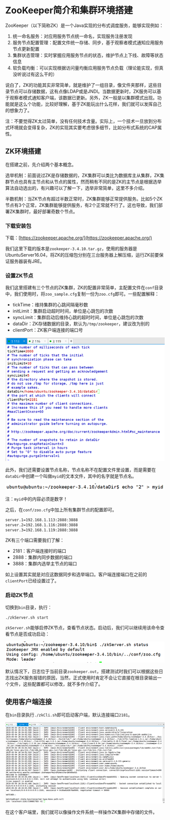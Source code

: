 # ZooKeeper简介和集群环境搭建

ZooKeeper（以下简称ZK）是一个Java实现的分布式调度服务，能够实现例如：

1. 统一命名服务：对应用服务节点统一命名，实现服务注册发现
2. 服务节点配置管理：配置文件统一存储、同步，基于观察者模式通知应用服务节点更新配置
3. 集群状态管理：实时掌握应用服务节点的状态，维护节点上下线、故障等状态信息
4. 软负载均衡：可以实现根据访问量均衡应用服务节点负载（理论能实现，但真没听说过有这么干的）

说白了，ZK的功能其实非常简单，就是维护了一组目录，像文件夹那样，这些目录节点可以存储数据，这有点像LDAP或是JNDI。当数据更新时，ZK服务可以基于观察者模式通知客户端，该数据已更新。另外，ZK一般是以集群模式出现。功能就是这么个功能，比较好理解，基于ZK能玩出什么花样，我们就可以发挥自己的想象力了。

注：不要觉得ZK太过简单，没有任何技术含量。实际上，一个技术一旦放到分布式环境就会变得复杂，ZK的实现其实要考虑很多细节，比如分布式系统的CAP属性。

## ZK环境搭建

在搭建之前，先介绍两个基本概念。

选举机制：前面说过ZK是存储数据的，ZK集群可以类比为数据库主从集群，ZK集群节点也具有主节点和从节点的属性，然而稍有不同的是ZK的主节点是根据选举算法自动选出的，有兴趣可以了解一下，选举非常简单，这里不多介绍。

半数机制：当ZK节点有超过半数正常时，ZK集群能够正常提供服务。比如5个ZK节点有3个正常，ZK集群能够提供服务，有2个正常就不行了。这也导致，我们部署ZK集群时，最好部署奇数个节点。

### 下载安装包

下载：[https://zookeeper.apache.org/](https://zookeeper.apache.org/)

我们这里下载的版本是`zookeeper-3.4.10.tar.gz`，使用的服务器是UbuntuServer16.04，将ZK的压缩包分别在三台服务器上解压缩，运行ZK前要保证服务器装有JRE。

### 设置ZK节点

我们这里搭建有三个节点的ZK集群，ZK的配置非常简单，主配置文件在`conf`目录中，我们使用时，将`zoo_sample.cfg`复制一份为`zoo.cfg`即可。一些配置解释：

* tickTime：维持集群的心跳间隔毫秒数
* initLimit：集群启动超时时间，单位是心跳包的次数
* syncLimit：集群启动后维持心跳的超时时间，单位是心跳包的次数
* dataDir：ZK存储数据的目录，默认为`/tmp/zookeeper`，建议改为别的
* clientPort：ZK客户端连接的端口号

![](res/1.png)

此外，我们还需要设置节点名称，节点名称不在配置文件里设置，而是需要在`dataDir`中创建一个叫做`myid`的文本文件，其中的名字就是节点名。

![](res/2.png)

注：`myid`中的内容必须是数字！

之后，在`conf/zoo.cfg`中加上所有集群节点的配置即可。

```
server.1=192.168.1.113:2888:3888
server.2=192.168.1.116:2888:3888
server.3=192.168.1.119:2888:3888
```

ZK有三个端口需要我们了解：

* 2181：客户端连接时的端口
* 2888：集群内同步数据的端口
* 3888：集群内选举主节点的端口

如上设置其实就是对应这数据同步和选举端口。客户端连接端口在之前的`clientPort`已经设置过了。

### 启动ZK节点

切换到`bin`目录，执行：
```
./zkServer.sh start
```

`zkServer.sh`能够启停ZK节点，查看节点状态。启动后，我们可以继续用该命令查看节点是否成功启动：

![](res/3.png)

默认情况下，日志位于当前目录`zookeeper.out`，搭建测试时我们可以根据这些日志找出ZK服务报错的原因，当然，正式使用时肯定不会让它直接在根目录输出一个文件，这些配置都可以修改，就不多作介绍了。

## 使用客户端连接

在`bin`目录执行`./zkCli.sh`即可启动客户端，默认连接端口`2181`。

![](res/4.png)

在这个客户端里，我们就可以像操作文件系统一样操作ZK集群中存储的文件。
